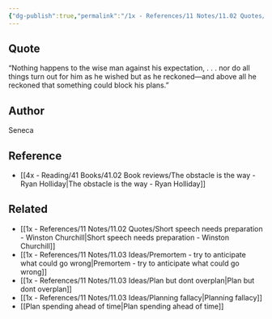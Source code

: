 ```yaml
---
{"dg-publish":true,"permalink":"/1x - References/11 Notes/11.02 Quotes/Nothing happens to the wise man against his expectation - Seneca/","title":"Nothing happens to the wise man against his expectation - Seneca","noteIcon":"","created":"2023-08-06T11:56:33.342+03:00","updated":"2024-02-14T20:18:40.153+03:00"}
---
```



## Quote
“Nothing happens to the wise man against his expectation, . . . nor do all things turn out for him as he wished but as he reckoned—and above all he reckoned that something could block his plans.”

## Author
Seneca

## Reference
- [[4x - Reading/41 Books/41.02 Book reviews/The obstacle is the way - Ryan Holliday\|The obstacle is the way - Ryan Holliday]]

## Related
- [[1x - References/11 Notes/11.02 Quotes/Short speech needs preparation - Winston Churchill\|Short speech needs preparation - Winston Churchill]]
- [[1x - References/11 Notes/11.03 Ideas/Premortem - try to anticipate what could go wrong\|Premortem - try to anticipate what could go wrong]]
- [[1x - References/11 Notes/11.03 Ideas/Plan but dont overplan\|Plan but dont overplan]]
- [[1x - References/11 Notes/11.03 Ideas/Planning fallacy\|Planning fallacy]]
- [[Plan spending ahead of time\|Plan spending ahead of time]]